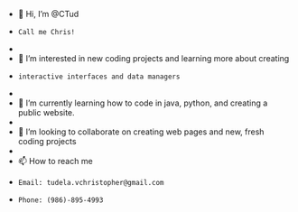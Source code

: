 - 👋 Hi, I’m @CTud
-     Call me Chris!
-     
- 👀 I’m interested in new coding projects and learning more about creating
-     interactive interfaces and data managers
-     
- 🌱 I’m currently learning how to code in java, python, and creating a public website.
- 
- 💞️ I’m looking to collaborate on creating web pages and new, fresh coding projects
- 
- 📫 How to reach me
-     Email: tudela.vchristopher@gmail.com
-     Phone: (986)-895-4993
